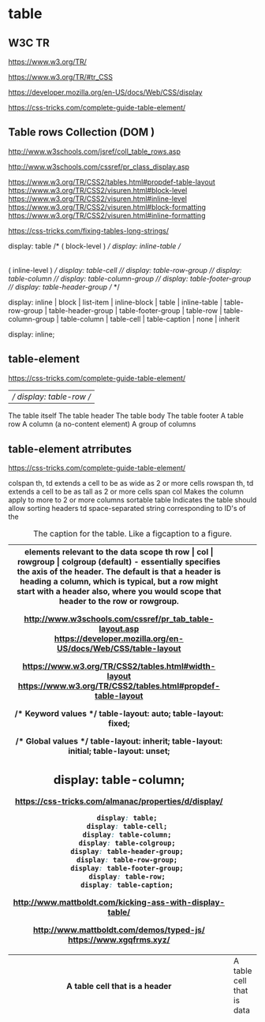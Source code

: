 # table  


## W3C TR  

https://www.w3.org/TR/  

https://www.w3.org/TR/#tr_CSS  

https://developer.mozilla.org/en-US/docs/Web/CSS/display  

https://css-tricks.com/complete-guide-table-element/  


## Table rows Collection (DOM )  
http://www.w3schools.com/jsref/coll_table_rows.asp  

http://www.w3schools.com/cssref/pr_class_display.asp  


https://www.w3.org/TR/CSS2/tables.html#propdef-table-layout  
https://www.w3.org/TR/CSS2/visuren.html#block-level  
https://www.w3.org/TR/CSS2/visuren.html#inline-level  
https://www.w3.org/TR/CSS2/visuren.html#block-formatting  
https://www.w3.org/TR/CSS2/visuren.html#inline-formatting  

https://css-tricks.com/fixing-tables-long-strings/  



display: table                /* <table> ( block-level ) */
display: inline-table         /* <table> ( inline-level ) */
display: table-cell           /* <td>        */
display: table-row            /* <tr>        */
display: table-row-group      /* <tbody>     */
display: table-column         /* <col>       */
display: table-column-group   /* <colgroup>  */
display: table-footer-group   /* <tfoot>     */
display: table-header-group   /* <thead>     */





display: inline | block | list-item | inline-block | table | inline-table | table-row-group | table-header-group | table-footer-group | table-row | table-column-group | table-column | table-cell | table-caption | none | inherit

display: inline;



## table-element  
https://css-tricks.com/complete-guide-table-element/  


<table> The table itself
<caption>   The caption for the table. Like a figcaption to a figure.
<thead> The table header
<tbody> The table body
<tfoot> The table footer
<tr>    A table row
<th>    A table cell that is a header
<td>    A table cell that is data
<col>   A column (a no-content element)
<colgroup>  A group of columns


## table-element atrributes  
https://css-tricks.com/complete-guide-table-element/  


colspan th, td  extends a cell to be as wide as 2 or more cells
rowspan th, td  extends a cell to be as tall as 2 or more cells
span    col Makes the column apply to more to 2 or more columns
sortable    table   Indicates the table should allow sorting
headers td  space-separated string corresponding to ID's of the <th> elements relevant to the data
scope   th  row | col | rowgroup | colgroup (default) - essentially specifies the axis of the header. The default is that a header is heading a column, which is typical, but a row might start with a header also, where you would scope that header to the row or rowgroup.







http://www.w3schools.com/cssref/pr_tab_table-layout.asp  
https://developer.mozilla.org/en-US/docs/Web/CSS/table-layout  

https://www.w3.org/TR/CSS2/tables.html#width-layout  
https://www.w3.org/TR/CSS2/tables.html#propdef-table-layout  


/* Keyword values */
table-layout: auto;
table-layout: fixed;

/* Global values */
table-layout: inherit;
table-layout: initial;
table-layout: unset;








##  display: table-column;  

https://css-tricks.com/almanac/properties/d/display/  


```css
    display: table;
    display: table-cell;
    display: table-column;
    display: table-colgroup;
    display: table-header-group;
    display: table-row-group;
    display: table-footer-group;
    display: table-row;
    display: table-caption;
``` 



http://www.mattboldt.com/kicking-ass-with-display-table/  

http://www.mattboldt.com/demos/typed-js/  
https://www.xgqfrms.xyz/  






